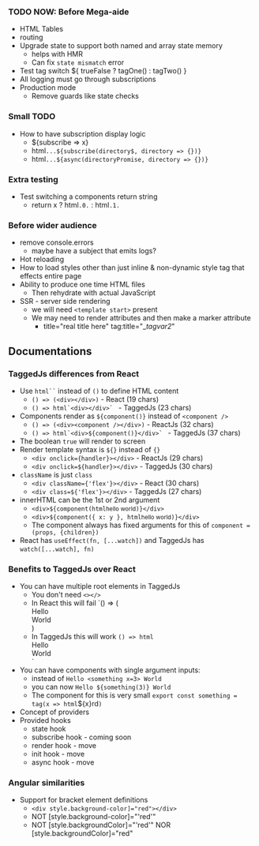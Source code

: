 ### TODO NOW: Before Mega-aide
- HTML Tables
- routing
- Upgrade state to support both named and array state memory
  - helps with HMR
  - Can fix `state mismatch` error
- Test tag switch ${ trueFalse ? tagOne() : tagTwo() }
- All logging must go through subscriptions
- Production mode
  - Remove guards like state checks

### Small TODO
- How to have subscription display logic
  - ${subscribe => x}
  - html`...${subscribe(directory$, directory => {})}`
  - html`...${async(directoryPromise, directory => {})}`

### Extra testing
- Test switching a components return string
  - return x ? html`.0.` : html`.1.`

### Before wider audience
- remove console.errors
  - maybe have a subject that emits logs?
- Hot reloading
- How to load styles other than just inline & non-dynamic style tag that effects entire page
- Ability to produce one time HTML files
  - Then rehydrate with actual JavaScript
- SSR - server side rendering
  - we will need `<template start>` present
  - We may need to render attributes and then make a marker attribute
    - title="real title here" tag:title="__tagvar2_"


## Documentations

### TaggedJs differences from React
- Use ``` html`` ``` instead of `()` to define HTML content
  - `() => (<div></div>)` - React (19 chars)
  - ```() => html`<div></div>` ``` - TaggedJs (23 chars)
- Components render as `${component()}` instead of `<component />`
  - `() => (<div><component /></div>)` - ReactJs (32 chars)
  - ```() => html`<div>${component()}</div>` ``` - TaggedJs (37 chars)
- The boolean `true` will render to screen
- Render template syntax is `${}` instead of `{}`
  - `<div onclick={handler}></div>` - ReactJs (29 chars)
  - `<div onclick=${handler}></div>` - TaggedJs (30 chars)
- `className` is just `class`
  - `<div className={'flex'}></div>` - React (30 chars)
  - `<div class=${'flex'}></div>` - TaggedJs (27 chars)
- innerHTML can be the 1st or 2nd argument
  - `<div>${component(html`<small>hello world</small>`)}</div>`
  - `<div>${component({ x: y }, html`<small>hello world</small>`)}</div>`
  - The component always has fixed arguments for this of `component = (props, {children})`
- React has `useEffect(fn, [...watch])` and TaggedJs has `watch([...watch], fn)`
  

### Benefits to TaggedJs over React

- You can have multiple root elements in TaggedJs
  - You don't need `<></>`
  - In React this will fail `() => (<div>Hello</div><div>World</div>)
  - In TaggedJs this will work `() => html`<div>Hello</div><div>World</div>`
- You can have components with single argument inputs:
  - instead of  `Hello <something x=3> World`
  - you can now `Hello ${something(3)} World`
  - The component for this is very small `export const something = tag(x => html`${x}rd`)`
- Concept of providers
- Provided hooks
  - state hook
  - subscribe hook - coming soon
  - render hook - move
  - init hook - move
  - async hook - move

### Angular similarities
- Support for bracket element definitions
  - `<div style.background-color]="red"></div>`
  - NOT [style.background-color]="'red'"
  - NOT [style.backgroundColor]="'red'" NOR [style.backgroundColor]="red"